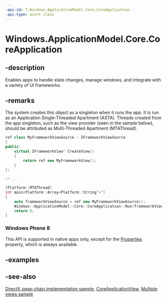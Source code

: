 ```yaml
---
-api-id: T:Windows.ApplicationModel.Core.CoreApplication
-api-type: winrt class
---
```


<!-- Class syntax.
public class CoreApplication 
-->

# Windows.ApplicationModel.Core.CoreApplication

## -description

Enables apps to handle state changes, manage windows, and integrate with a variety of UI frameworks.

## -remarks

The system creates this object as a singleton when it runs the app. It is run as an Application Single-Threaded Apartment (ASTA). Threads created from the app singleton, such as the view provider (seen in the sample below), should be attributed as Multi-Threaded Apartment (MTAThread).

```cpp
ref class MyFrameworkViewSource : IFrameworkViewSource
{
public:
    virtual IFrameworkView^ CreateView()
    {
        return ref new MyFrameworkView();
    }
};

// ...

[Platform::MTAThread]
int main(Platform::Array<Platform::String^>^)
{
    auto frameworkViewSource = ref new MyFrameworkViewSource();
    Windows::ApplicationModel::Core::CoreApplication::Run(frameworkViewSource);
    return 0;
}
```

### Windows Phone 8

This API is supported in native apps only, except for the [Properties](coreapplication_properties.md) property, which is always available.

## -examples

## -see-also

[DirectX swap chain implementation sample](http://go.microsoft.com/fwlink/p/?linkid=258452), [CoreApplicationView](coreapplicationview.md), [Multiple views sample](https://github.com/Microsoft/Windows-universal-samples/tree/master/Samples/MultipleViews)